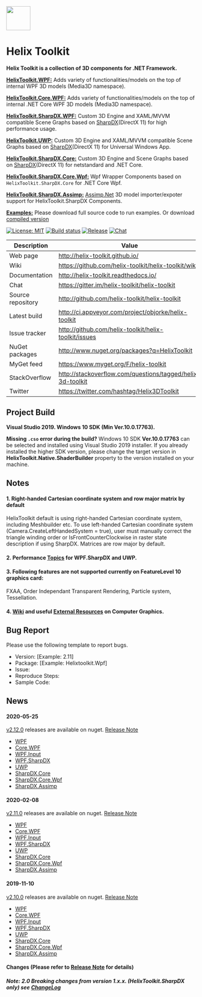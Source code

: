 <img src='https://avatars3.githubusercontent.com/u/8432523?s=200&v=4' width='64' />

# Helix Toolkit

**Helix Toolkit is a collection of 3D components for .NET Framework.**

[**HelixToolkit.WPF:**](/Source/HelixToolkit.Wpf) 
Adds variety of functionalities/models on the top of internal WPF 3D models (Media3D namespace). 

[**HelixToolkit.Core.WPF:**](/Source/HelixToolkit.Core.Wpf) 
Adds variety of functionalities/models on the top of internal .NET Core WPF 3D models (Media3D namespace).

[**HelixToolkit.SharpDX.WPF:**](/Source/HelixToolkit.Wpf.SharpDX) 
Custom 3D Engine and XAML/MVVM compatible Scene Graphs based on [SharpDX](https://github.com/sharpdx/SharpDX)(DirectX 11) for high performance usage.

[**HelixToolkit.UWP:**](/Source/HelixToolkit.UWP) 
Custom 3D Engine and XAML/MVVM compatible Scene Graphs based on [SharpDX](https://github.com/sharpdx/SharpDX)(DirectX 11) for Universal Windows App.

[**HelixToolkit.SharpDX.Core:**](/Source/HelixToolkit.SharpDX.Core) 
Custom 3D Engine and Scene Graphs based on [SharpDX](https://github.com/sharpdx/SharpDX)(DirectX 11) for netstandard and .NET Core.

[**HelixToolkit.SharpDX.Core.Wpf:**](/Source/HelixToolkit.SharpDX.Core.Wpf) 
Wpf Wrapper Components based on `HelixToolkit.SharpDX.Core` for .NET Core Wpf.

[**HelixToolkit.SharpDX.Assimp:**](/Source/HelixToolkit.Wpf.SharpDX.Assimp) 
[Assimp.Net](https://bitbucket.org/Starnick/assimpnet/src/master/) 3D model importer/expoter support for HelixToolkit.SharpDX Components.

[**Examples:**](/develop/Source/Examples)
Please download full source code to run examples. Or download [compiled version](https://ci.appveyor.com/project/objorke/helix-toolkit/branch/develop/artifacts)

[![License: MIT](https://img.shields.io/github/license/helix-toolkit/helix-toolkit.svg?style=popout)](https://github.com/helix-toolkit/helix-toolkit/blob/develop/LICENSE)
[![Build status](https://ci.appveyor.com/api/projects/status/tmqafdk9p7o98gw7?svg=true)](https://ci.appveyor.com/project/objorke/helix-toolkit)
[![Release](https://img.shields.io/github/release/helix-toolkit/helix-toolkit.svg?style=popout)](https://www.nuget.org/packages?q=Helix-Toolkit)
[![Chat](https://img.shields.io/gitter/room/helix-toolkit/helix-toolkit.svg)](https://gitter.im/helix-toolkit/helix-toolkit)

Description         | Value
--------------------|-----------------------
Web page            | http://helix-toolkit.github.io/
Wiki                | https://github.com/helix-toolkit/helix-toolkit/wiki
Documentation       | http://helix-toolkit.readthedocs.io/
Chat                | https://gitter.im/helix-toolkit/helix-toolkit
Source repository   | http://github.com/helix-toolkit/helix-toolkit
Latest build        | http://ci.appveyor.com/project/objorke/helix-toolkit
Issue tracker       | http://github.com/helix-toolkit/helix-toolkit/issues
NuGet packages      | http://www.nuget.org/packages?q=HelixToolkit
MyGet feed          | https://www.myget.org/F/helix-toolkit
StackOverflow       | http://stackoverflow.com/questions/tagged/helix-3d-toolkit
Twitter             | https://twitter.com/hashtag/Helix3DToolkit

## Project Build

**Visual Studio 2019. Windows 10 SDK (Min Ver.10.0.17763).**

**Missing `.cso` error during the build?** Windows 10 SDK **Ver.10.0.17763** can be selected and installed using Visual Studio 2019 installer. If you already installed the higher SDK version, please change the target version in **HelixToolkit.Native.ShaderBuilder** property to the version installed on your machine.

## Notes

#### 1. Right-handed Cartesian coordinate system and row major matrix by default
HelixToolkit default is using right-handed Cartesian coordinate system, including Meshbuilder etc. To use left-handed Cartesian coordinate system (Camera.CreateLeftHandedSystem = true), user must manually correct the triangle winding order or IsFrontCounterClockwise in raster state description if using SharpDX. Matrices are row major by default.

#### 2. Performance [Topics](https://github.com/helix-toolkit/helix-toolkit/wiki/Tips-on-performance-optimization-(WPF.SharpDX-and-UWP)) for WPF.SharpDX and UWP.

#### 3. Following features are not supported currently on FeatureLevel 10 graphics card:
FXAA, Order Independant Transparent Rendering, Particle system, Tessellation.

#### 4. [Wiki](https://github.com/helix-toolkit/helix-toolkit/wiki) and useful [External Resources](https://github.com/helix-toolkit/helix-toolkit/wiki/External-References) on Computer Graphics.

## Bug Report
Please use the following template to report bugs.

- Version: [Example: 2.11]
- Package: [Example: Helixtoolkit.Wpf]
- Issue: 
- Reproduce Steps:
- Sample Code:

## News

#### 2020-05-25
[v2.12.0](https://github.com/helix-toolkit/helix-toolkit/tree/release/2.12.0) releases are available on nuget. [Release Note](/CHANGELOG.md)
- [WPF](https://www.nuget.org/packages/HelixToolkit.Wpf/2.12.0)
- [Core.WPF](https://www.nuget.org/packages/HelixToolkit.Core.Wpf/2.12.0)
- [WPF.Input](https://www.nuget.org/packages/HelixToolkit.Wpf.Input/2.12.0)
- [WPF.SharpDX](https://www.nuget.org/packages/HelixToolkit.Wpf.SharpDX/2.12.0)
- [UWP](https://www.nuget.org/packages/HelixToolkit.UWP/2.12.0)
- [SharpDX.Core](https://www.nuget.org/packages/HelixToolkit.SharpDX.Core/2.12.0)
- [SharpDX.Core.Wpf](https://www.nuget.org/packages/HelixToolkit.SharpDX.Core.Wpf/2.12.0)
- [SharpDX.Assimp](https://www.nuget.org/packages/HelixToolkit.SharpDX.Assimp/2.12.0)

#### 2020-02-08
[v2.11.0](https://github.com/helix-toolkit/helix-toolkit/tree/release/2.11.0) releases are available on nuget. [Release Note](/CHANGELOG.md)
- [WPF](https://www.nuget.org/packages/HelixToolkit.Wpf/2.11.0)
- [Core.WPF](https://www.nuget.org/packages/HelixToolkit.Core.Wpf/2.11.0)
- [WPF.Input](https://www.nuget.org/packages/HelixToolkit.Wpf.Input/2.11.0)
- [WPF.SharpDX](https://www.nuget.org/packages/HelixToolkit.Wpf.SharpDX/2.11.0)
- [UWP](https://www.nuget.org/packages/HelixToolkit.UWP/2.11.0)
- [SharpDX.Core](https://www.nuget.org/packages/HelixToolkit.SharpDX.Core/2.11.0)
- [SharpDX.Core.Wpf](https://www.nuget.org/packages/HelixToolkit.SharpDX.Core.Wpf/2.11.0)
- [SharpDX.Assimp](https://www.nuget.org/packages/HelixToolkit.SharpDX.Assimp/2.11.0)

#### 2019-11-10
[v2.10.0](https://github.com/helix-toolkit/helix-toolkit/tree/release/2.10.0) releases are available on nuget. [Release Note](/CHANGELOG.md)
- [WPF](https://www.nuget.org/packages/HelixToolkit.Wpf/2.10.0)
- [Core.WPF](https://www.nuget.org/packages/HelixToolkit.Core.Wpf/2.10.0)
- [WPF.Input](https://www.nuget.org/packages/HelixToolkit.Wpf.Input/2.10.0)
- [WPF.SharpDX](https://www.nuget.org/packages/HelixToolkit.Wpf.SharpDX/2.10.0)
- [UWP](https://www.nuget.org/packages/HelixToolkit.UWP/2.10.0)
- [SharpDX.Core](https://www.nuget.org/packages/HelixToolkit.SharpDX.Core/2.10.0)
- [SharpDX.Core.Wpf](https://www.nuget.org/packages/HelixToolkit.SharpDX.Core.Wpf/2.10.0)
- [SharpDX.Assimp](https://www.nuget.org/packages/HelixToolkit.SharpDX.Assimp/2.10.0)

#### Changes (Please refer to [Release Note](https://github.com/helix-toolkit/helix-toolkit/blob/master/CHANGELOG.md) for details)

##### Note: 2.0 Breaking changes from version 1.x.x. (HelixToolkit.SharpDX only) see [ChangeLog](/CHANGELOG.md)
